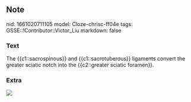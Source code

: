 ## Note
nid: 1661020711105
model: Cloze-chrisc-ff04e
tags: GSSE::!Contributor::Victor_Liu
markdown: false

### Text
The {{c1::sacrospinous}} and {{c1::sacrotuberous}} ligaments convert the greater sciatic notch into the {{c2::greater sciatic foramen}}.

### Extra
<img src="paste-a8807cdcdd9d52ce3429ad10162142c327dbcc9c.jpg">
